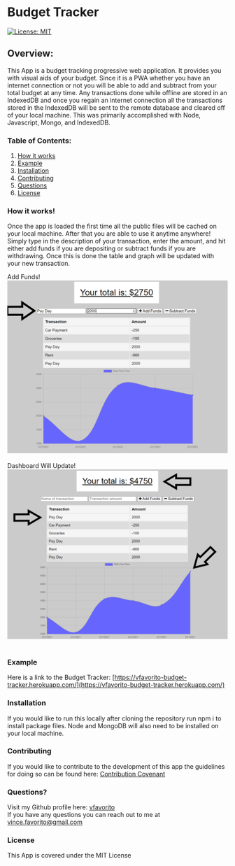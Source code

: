# Budget Tracker

[![License: MIT](https://img.shields.io/badge/License-MIT-yellow.svg)](https://opensource.org/licenses/MIT)

## Overview:
This App is a budget tracking progressive web application.  It provides you with visual aids of your budget.  Since it is a PWA whether you have an internet connection or not you will be able to add and subtract from your total budget at any time.  Any transactions done while offline are stored in an IndexedDB and once you regain an internet connection all the transactions stored in the IndexedDB will be sent to the remote database and cleared off of your local machine.  This was primarily accomplished with Node, Javascript, Mongo, and IndexedDB.  

### Table of Contents:
1. [How it works](#How-it-works)
2. [Example](#Example)
3. [Installation](#Installation)
4. [Contributing](#Contributing)
5. [Questions](#Questions)
6. [License](#License)

### How it works!
Once the app is loaded the first time all the public files will be cached on your local machine.  After that you are able to use it anytime anywhere!  Simply type in the description of your transaction, enter the amount, and hit either add funds if you are depositing or subtract funds if you are withdrawing.  Once this is done the table and graph will be updated with your new transaction. 

Add Funds! <br/> ![addTransaction](images/addTransaction.png) <br/><br/>Dashboard Will Update! <br/> ![updatedDashboard](images/update.png) <br/><br/>

### Example
Here is a link to the Budget Tracker:  [https://vfavorito-budget-tracker.herokuapp.com/](https://vfavorito-budget-tracker.herokuapp.com/)

### Installation
If you would like to run this locally after cloning the repository run npm i to install package files.  Node and MongoDB will also need to be installed on your local machine.

### Contributing
If you would like to contribute to the development of this app the guidelines for doing so can be found here: [Contribution Covenant](https://www.contributor-covenant.org/version/2/0/code_of_conduct/code_of_conduct.txt)

### Questions?
Visit my Github profile here: [vfavorito](https://github.com/vfavorito)<br/>
If you have any questions you can reach out to me at vince.favorito@gmail.com

### License
This App is covered under the MIT License